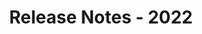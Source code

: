 ﻿---
title: Release Notes - 2022
description: "Release Notes - 2022 – learn about the latest updates and fixes."
type: docs
weight: 17
url: /net/release-notes-2022/
---


